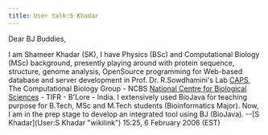 ```yaml
---
title: User talk:S Khadar
---
```


Dear BJ Buddies,

I am Shameer Khadar (SK), I have Physics (BSc) and Computational Biology
(MSc) background, presently playing around with protein sequence,
structure, genome analysis, OpenSource programming for Web-based
database and server development in Prof. Dr. R.Sowdhamini's Lab
[CAPS](http://caps.ncbs.res.in), The Computational Biology Group - NCBS
[National Centre for Biological Sciences](http://www.ncbs.res.in) -
TIFR - B'Lore - India. I extensively used BioJava for teaching purpose
for B.Tech, MSc and M.Tech students (Bioinformatics Major). Now, I am in
the prep stage to develop an integrated tool using BJ (BioJava). --[S
Khadar](User:S Khadar "wikilink") 15:25, 6 February 2006 (EST)
